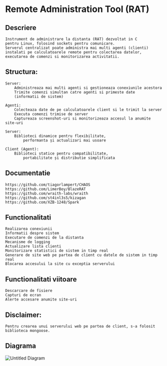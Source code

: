 # Remote Administration Tool (RAT)


## Descriere
    Instrument de administrare la distanta (RAT) dezvoltat in C 
    pentru Linux, folosind sockets pentru comunicare. 
    Serverul centralizat poate administra mai multi agenti (clienti) 
    instalati pe calculatoarele remote pentru colectarea datelor, 
    executarea de comenzi si monitorizarea activitatii.

## Structura:

    Server:
        Administreaza mai multi agenti si gestioneaza conexiunile acestora
        Trimite comenzi simultan catre agenti si primeste date 
        (informatii de sistem)

    Agenti:
        Colecteaza date de pe calculatoarele client si le trimit la server
        Executa comenzi trimise de server
        Captureaza screenshot-uri si monitorizeaza accesul la anumite site-uri

    Server: 
        Biblioteci dinamice pentru flexibilitate, 
            performanta și actualizari mai usoare

    Client (Agent):
        Biblioteci statice pentru compatibilitate,
            portabilitate și distributie simplificata

## Documentatie

    https://github.com/tiagorlampert/CHAOS
    https://github.com/LimerBoy/BlazeRAT
    https://github.com/wraith-labs/wraith
    https://github.com/st4inl3s5/kizagan
    https://github.com/XZB-1248/Spark

## Functionalitati

    Realizarea conexiunii
    Informatii despre sistem
    Executare de comenzi de la distanta
    Mecanisme de logging
    Actualizare lista clienti
    Monitorizare statistici de sistem in timp real
    Generare de site web pe partea de client cu datele de sistem in timp real
    Blocarea accesului la site cu exceptia serverului

## Functionalitati viitoare
    
    Descarcare de fisiere
    Capturi de ecran
    Alerte accesare anumite site-uri
    
## Disclaimer:

    Pentru crearea unui serverului web pe partea de client, s-a folosit biblioteca mongoose.

## Diagrama

![Untitled Diagram](https://github.com/user-attachments/assets/6cc06881-98bb-4b4d-9f81-655ce6390ed5)

